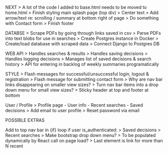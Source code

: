 
NEXT
    > A lot of the code I added to base.html needs to be moved to home.html
    > Finish styling main splash page (top div)
        > Center text
        > Add arrow/text re: scrolling / summary at bottom right of page
    > Do something with Contact form
    > Finish footer

DATABSE
    > Scrape PDFs by going through links saved in csv
    > Parse PDFs into text blobs for use in searches
    > Create Postgres instance in Docker
    > Create/load database with scraped data
    > Connect Django to Postgres DB 

WEB API
    > Handles searches & results
    > Handles saving decisions
    > Handles logging decisions
    > Manages list of saved decisions & search history
    > API for entering in backlog of weekly summaries programatically

STYLE
    > Flash messages for successful/unsuccessful login, logout & registration
    > Flash message for submitting contact form
    > Why are nav bar links disappearing on smaller view sizes?
    > Turn nav bar items into a drop down menu for small view sizes?
    > Sticky header at top and footer at bottom

User / Profile
    > Profile page
        - User info
        - Recent searches
        - Saved decisions
    > Add email to user profile
    > Reset password via email

POSSIBLE EXTRAS

Add to top nav bar in {if} loop if user is_authenticated:
    > Saved decisions
    > Recent searches
    > Make bootstrap drop down menu?
    > To be populated dynamically by React call on page load?
    > Last element is link for more than N recent